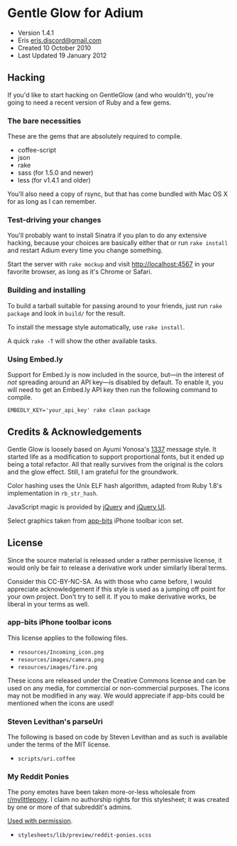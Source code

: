 # Gentle Glow for Adium

* Version 1.4.1
* Eris <eris.discord@gmail.com>
* Created 10 October 2010
* Last Updated 19 January 2012

## Hacking

If you'd like to start hacking on GentleGlow (and who wouldn't), you're going to need a recent version of Ruby and a few gems.

### The bare necessities

These are the gems that are absolutely required to compile.

* coffee-script
* json
* rake
* sass (for 1.5.0 and newer)
* less (for v1.4.1 and older)

You'll also need a copy of rsync, but that has come bundled with Mac OS X for as long as I can remember.

### Test-driving your changes

You'll probably want to install Sinatra if you plan to do any extensive hacking, because your choices are basically either that or run `rake install` and restart Adium every time you change something.

Start the server with `rake mockup` and visit <http://localhost:4567> in your favorite browser, as long as it's Chrome or Safari.

### Building and installing

To build a tarball suitable for passing around to your friends, just run `rake package` and look in `build/` for the result.

To install the message style automatically, use `rake install`.

A quick `rake -T` will show the other available tasks.

### Using Embed.ly

Support for Embed.ly is now included in the source, but—in the interest of
_not_ spreading around an API key—is disabled by default. To enable it, you
will need to get an Embed.ly API key then run the following command to
compile.

    EMBEDLY_KEY='your_api_key' rake clean package

## Credits & Acknowledgements
Gentle Glow is loosely based on Ayumi Yonosa's [1337][] message style. It
started life as a modification to support proportional fonts, but it ended up
being a total refactor. All that really survives from the original is the
colors and the glow effect. Still, I am grateful for the groundwork.

Color hashing uses the Unix ELF hash algorithm, adapted from Ruby 1.8's
implementation in `rb_str_hash`.

JavaScript magic is provided by [jQuery][] and [jQuery UI][].

Select graphics taken from [app-bits][] iPhone toolbar icon set.

## License
Since the source material is released under a rather permissive license, it
would only be fair to release a derivative work under similarly liberal terms.

Consider this CC-BY-NC-SA. As with those who came before, I would appreciate
acknowledgement if this style is used as a jumping off point for your own
project. Don't try to sell it. If you to make derivative works, be liberal in
your terms as well.

### app-bits iPhone toolbar icons
This license applies to the following files.

* `resources/Incoming_icon.png`
* `resources/images/camera.png`
* `resources/images/fire.png`

These icons are released under the Creative Commons license and can be used
on any media, for commercial or non-commercial purposes. The icons may not be
modified in any way. We would appreciate if app-bits could be mentioned when
the icons are used!

### Steven Levithan's parseUri
The following is based on code by Steven Levithan and as such is available
under the terms of the MIT license.

* `scripts/uri.coffee`

### My Reddit Ponies
The pony emotes have been taken more-or-less wholesale from
[r/mylittlepony][]. I claim no authorship rights for this stylesheet; it was
created by one or more of that subreddit's admins.

[Used with permission][ponythread].

* `stylesheets/lib/preview/reddit-ponies.scss`

[1337]: http://www.adiumxtras.com/index.php?a=xtras&xtra_id=4042
[app-bits]: http://app-bits.com/
[jQuery]: http://jquery.com
[jQuery UI]: http://jqueryui.com
[ponythread]: http://www.reddit.com/r/mylittlepony/comments/km0gz/rmylittlepony_admins_under_what_terms_am_i/
[r/mylittlepony]: http://www.reddit.com/r/mylittlepony
